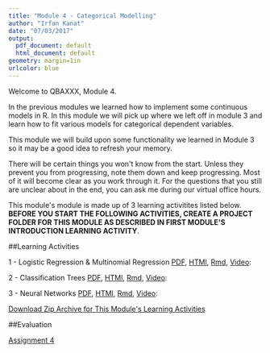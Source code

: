 ```yaml
---
title: "Module 4 - Categorical Modelling"
author: "Irfan Kanat"
date: "07/03/2017"
output:
  pdf_document: default
  html_document: default
geometry: margin=1in
urlcolor: blue
---
```


Welcome to QBAXXX, Module 4. 

In the previous modules we learned how to implement some continuous models in R. In this module we will pick up where we left off in module 3 and learn how to fit various models for categorical dependent variables. 

This module we will build upon some functionality we learned in Module 3 so it may be a good idea to refresh your memory.


There will be certain things you won't know from the start. Unless they prevent you from progressing, note them down and keep progressing. Most of it will become clear as you work through it. For the questions that you still are unclear about in the end, you can ask me during our virtual office hours.

This module's module is made up of 3 learning activitites listed below. **BEFORE YOU START THE FOLLOWING ACTIVITIES, CREATE A PROJECT FOLDER FOR THIS MODULE AS DESCRIBED IN FIRST MODULE'S INTRODUCTION LEARNING ACTIVITY**.

##Learning Activities

1 - Logistic Regression & Multinomial Regression [PDF](.pdf), [HTMl](.html), [Rmd](.Rmd), [Video]():

2 - Classification Trees [PDF](.pdf), [HTMl](.html), [Rmd](.Rmd), [Video]():

3 - Neural Networks [PDF](.pdf), [HTMl](.html), [Rmd](.Rmd), [Video]():


[Download Zip Archive for This Module's Learning Activities](Module_3.zip)

##Evaluation

[Assignment 4](Assignment_4.Rmd)
